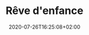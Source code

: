 ---
title: "Rêve d'enfance"
date: 2020-07-26T16:25:08+02:00
draft: false
orientation: "Portrait"
imageName: "1.jpg"
weight: 1
url: "/reve-d-enfance"
dimensions: "60 x 80"
technique: "Acrylique sur toile"
state: "Vendu"
---